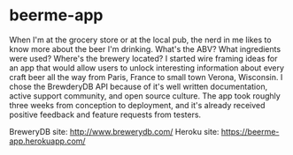 # beerme-app
When I'm at the grocery store or at the local pub, the nerd in me likes to know more about the beer I'm drinking. What's the ABV? What ingredients were used? Where's the brewery located? I started wire framing ideas for an app that would allow users to unlock interesting information about every craft beer all the way from Paris, France to small town Verona, Wisconsin. I chose the BrewderyDB API because of it's well written documentation, active support community, and open source culture. The app took roughly three weeks from conception to deployment, and it's already received positive feedback and feature requests from testers.

BreweryDB site: http://www.brewerydb.com/
Heroku site: https://beerme-app.herokuapp.com/
